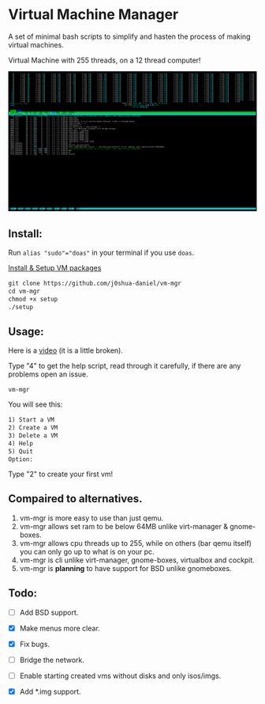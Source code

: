 # Virtual Machine Manager
A set of minimal bash scripts to simplify and hasten the process of making virtual machines. 

Virtual Machine with 255 threads, on a 12 thread computer!

![255th](https://github.com/j0shua-daniel/images/blob/main/255cores.png?raw=true)

## Install:

Run `alias "sudo"="doas"` in your terminal if you use `doas`. 

[Install & Setup VM packages](https://github.com/j0shua-daniel/vm-mgr/wiki)

```
git clone https://github.com/j0shua-daniel/vm-mgr
cd vm-mgr
chmod +x setup
./setup
```

## Usage:
Here is a [video](https://github.com/j0shua-daniel/images/blob/main/vm-mgr.gif) (it is a little broken).

Type "4" to get the help script, read through it carefully, if there are any problems open an issue.

```
vm-mgr
```
You will see this: 
```
1) Start a VM
2) Create a VM
3) Delete a VM
4) Help
5) Quit
Option:
```
Type "2" to create your first vm!

## Compaired to alternatives.

1. vm-mgr is more easy to use than just qemu.
2. vm-mgr allows set ram to be below 64MB unlike virt-manager & gnome-boxes.
3. vm-mgr allows cpu threads up to 255, while on others (bar qemu itself) you can only go up to what is on your pc.
4. vm-mgr is cli unlike virt-manager, gnome-boxes, virtualbox and cockpit.
5. vm-mgr is **planning** to have support for BSD unlike gnomeboxes.

## Todo:

- [ ] Add BSD support.
- [x] Make menus more clear.
- [x] Fix bugs.
- [ ] Bridge the network.
- [ ] Enable starting created vms without disks and only isos/imgs.
- [x] Add *.img support.

